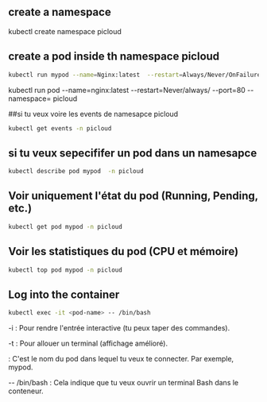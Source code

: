 ## create a namespace 

kubectl create namespace picloud

## create a pod inside th namespace picloud 
````bash
kubectl run mypod --name=Nginx:latest  --restart=Always/Never/OnFailure --port=80  --namespace =  picloud  
````
kubectl run pod --name=nginx:latest --restart=Never/always/  --port=80 --namespace= picloud 

##si tu veux voire les events de namesapce picloud 


````bash
kubectl get events -n picloud  
````

## si tu veux sepecififer un pod dans un namesapce 

````bash
kubectl describe pod mypod  -n picloud
````
##  Voir uniquement l'état du pod (Running, Pending, etc.)

````bash
kubectl get pod mypod -n picloud

````

##  Voir les statistiques du pod (CPU et mémoire)


````bash
kubectl top pod mypod -n picloud


````

## Log into the container

````bash
kubectl exec -it <pod-name> -- /bin/bash

````
-i : Pour rendre l'entrée interactive (tu peux taper des commandes).

-t : Pour allouer un terminal (affichage amélioré).

<pod-name> : C'est le nom du pod dans lequel tu veux te connecter. Par exemple, mypod.

-- /bin/bash : Cela indique que tu veux ouvrir un terminal Bash dans le conteneur.

